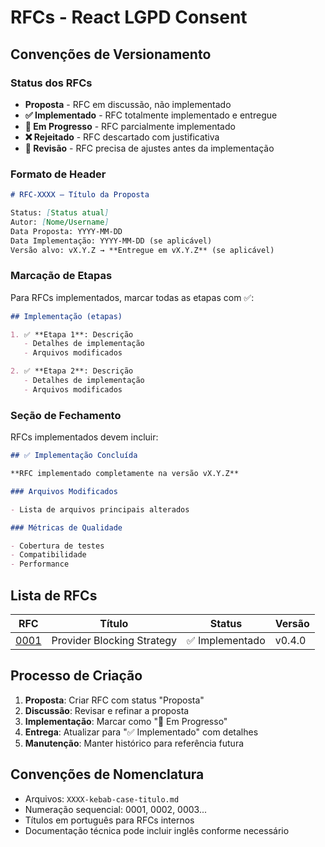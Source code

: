 # RFCs - React LGPD Consent

## Convenções de Versionamento

### Status dos RFCs

- **Proposta** - RFC em discussão, não implementado
- **✅ Implementado** - RFC totalmente implementado e entregue
- **🚧 Em Progresso** - RFC parcialmente implementado
- **❌ Rejeitado** - RFC descartado com justificativa
- **🔄 Revisão** - RFC precisa de ajustes antes da implementação

### Formato de Header

```markdown
# RFC-XXXX — Título da Proposta

Status: [Status atual]
Autor: [Nome/Username]
Data Proposta: YYYY-MM-DD
Data Implementação: YYYY-MM-DD (se aplicável)
Versão alvo: vX.Y.Z → **Entregue em vX.Y.Z** (se aplicável)
```

### Marcação de Etapas

Para RFCs implementados, marcar todas as etapas com ✅:

```markdown
## Implementação (etapas)

1. ✅ **Etapa 1**: Descrição
   - Detalhes de implementação
   - Arquivos modificados

2. ✅ **Etapa 2**: Descrição
   - Detalhes de implementação
   - Arquivos modificados
```

### Seção de Fechamento

RFCs implementados devem incluir:

```markdown
## ✅ Implementação Concluída

**RFC implementado completamente na versão vX.Y.Z**

### Arquivos Modificados

- Lista de arquivos principais alterados

### Métricas de Qualidade

- Cobertura de testes
- Compatibilidade
- Performance
```

## Lista de RFCs

| RFC                                          | Título                     | Status          | Versão |
| -------------------------------------------- | -------------------------- | --------------- | ------ |
| [0001](./0001-provider-blocking-strategy.md) | Provider Blocking Strategy | ✅ Implementado | v0.4.0 |

## Processo de Criação

1. **Proposta**: Criar RFC com status "Proposta"
2. **Discussão**: Revisar e refinar a proposta
3. **Implementação**: Marcar como "🚧 Em Progresso"
4. **Entrega**: Atualizar para "✅ Implementado" com detalhes
5. **Manutenção**: Manter histórico para referência futura

## Convenções de Nomenclatura

- Arquivos: `XXXX-kebab-case-titulo.md`
- Numeração sequencial: 0001, 0002, 0003...
- Títulos em português para RFCs internos
- Documentação técnica pode incluir inglês conforme necessário

